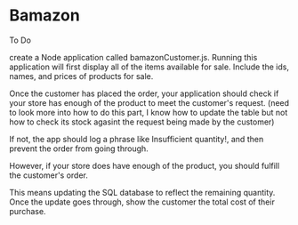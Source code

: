 # Bamazon

To Do

create a Node application called bamazonCustomer.js. Running this application will first display all of the items available for sale. Include the ids, names, and prices of products for sale.


Once the customer has placed the order, your application should check if your store has enough of the product to meet the customer's request. (need to look more into how to do this part, I know how to update the table but not how to check its stock agasint the request being made by the customer)



If not, the app should log a phrase like Insufficient quantity!, and then prevent the order from going through.



However, if your store does have enough of the product, you should fulfill the customer's order.


This means updating the SQL database to reflect the remaining quantity.
Once the update goes through, show the customer the total cost of their purchase.




